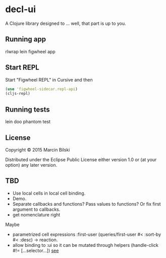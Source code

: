 # decl-ui

A Clojure library designed to ... well, that part is up to you.

## Running app

rlwrap lein figwheel app

## Start REPL

Start "Figwheel REPL" in Cursive and then

```clojure
(use 'figwheel-sidecar.repl-api)
(cljs-repl)
```

## Running tests

lein doo phantom test

## License

Copyright © 2015 Marcin Bilski

Distributed under the Eclipse Public License either version 1.0 or (at
your option) any later version.

## TBD

- Use local cells in local cell binding.
- Demo.
- Separate callbacks and functions? Pass values to functions? Or fix first argument to callbacks.
- get nomenclature right

Maybe
- parametrized cell expressions :first-user (queries/first-user #< :sort-by #< :desc) -> reaction.
- allow binding to :ui so it can be mutated through helpers (handle-click #!= [...selector...])
  [see](https://github.com/davidsantiago/hickory#selectors)